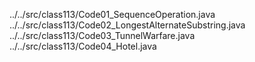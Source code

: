 ../../src/class113/Code01_SequenceOperation.java
../../src/class113/Code02_LongestAlternateSubstring.java
../../src/class113/Code03_TunnelWarfare.java
../../src/class113/Code04_Hotel.java
